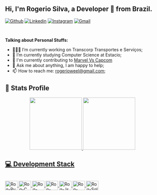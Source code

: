 ## Hi, I'm Rogerio Silva, a Developer 🚀 from Brazil.

[![Github](https://img.shields.io/badge/-Github-000?style=flat&logo=Github&logoColor=white)](https://github.com/Rogkk)
[![Linkedin](https://img.shields.io/badge/-LinkedIn-blue?style=flat&logo=Linkedin&logoColor=white)](https://www.linkedin.com/in/rogsamuel/)
[![Instagram](https://img.shields.io/badge/-Instagram-c13584?style=flat&labelColor=c13584&logo=instagram&logoColor=white)](https://www.instagram.com/rogkkk/)
[![Gmail](https://img.shields.io/badge/-Gmail-c14438?style=flat&logo=Gmail&logoColor=white)](mailto:rogerioweel@gmail.com)

&nbsp;

**Talking about Personal Stuffs:**

<!-- Any image aligned to the right. Beware the width -->
<!-- <img width="30%" align="right" alt="image" src="https://img.freepik.com/vetores-premium/design-plano-de-soldado-com-cidade-destruida_548078-28.jpg" /> -->

- 👨🏽‍💻 I’m currently working on Transcorp Transportes e Serviços;
- 🌱 I’m currently studying Computer Science at Estacio;
- 🚀 I'm currently contributing to [Marvel Vs Capcom](https://github.com/Rogkk/Trabalho-Des.-Web)
- 💬 Ask me about anything, I am happy to help;
- 📫 How to reach me: rogerioweel@gmail.com;


## 🌟 Stats Profile

<div align=center>
  <a href="https://github.com/Rogkk">
  <img height="170em" src="https://github-readme-stats.vercel.app/api?username=Rogkk&show_icons=true&theme=tokyonight"/>
  <img height="170em" src="https://github-readme-stats.vercel.app/api/top-langs/?username=Rogkk&layout=compact&theme=tokyonight"/>
</div>

## 💻 Development Stack

<div style="display: inline_block"><br>
  <img align="center" alt="Rog-Py" height="30" width="40" src="https://cdn.jsdelivr.net/gh/devicons/devicon@latest/icons/python/python-original.svg"/>
  <img align="center" alt="Rog-C" height="30" width="40" src="https://cdn.jsdelivr.net/gh/devicons/devicon@latest/icons/c/c-original.svg"/>
  <img align="center" alt="Rog-Html" height="30" width="40" src="https://cdn.jsdelivr.net/gh/devicons/devicon@latest/icons/html5/html5-original.svg"/>
  <img align="center" alt="Rog-Css" height="30" width="40" src="https://cdn.jsdelivr.net/gh/devicons/devicon@latest/icons/css3/css3-original.svg"/>
  <img align="center" alt="Rog-Js" height="30" width="40" src="https://cdn.jsdelivr.net/gh/devicons/devicon@latest/icons/javascript/javascript-original.svg"/>
  <img align="center" alt="Rog-Php" height="30" width="40" src="https://cdn.jsdelivr.net/gh/devicons/devicon@latest/icons/php/php-original.svg"/>
  <img align="center" alt="Rog-Sql" height="30" width="40" src="https://cdn.jsdelivr.net/gh/devicons/devicon@latest/icons/mysql/mysql-original-wordmark.svg"/>   
</div>

